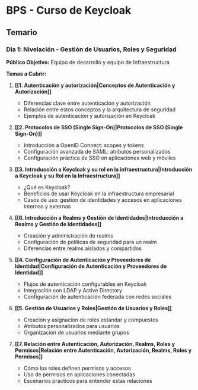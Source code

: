 # BPS - Curso de Keycloak

## Temario

### **Dia 1**: Nivelación - Gestión de Usuarios, Roles y Seguridad

**Público Objetivo:** Equipo de desarrollo y equipo de Infraestructura

**Temas a Cubrir:**

1. **[[1. Autenticación y autorización|Conceptos de Autenticación y Autorización]]**
    
    - Diferencias clave entre autenticación y autorización        
    - Relación entre estos conceptos y la arquitectura de seguridad        
    - Ejemplos de autenticación y autorización en Keycloak
        
2. **[[2. Protocolos de SSO (Single Sign-On)|Protocolos de SSO (Single Sign-On)]]**
    
    - Introducción a OpenID Connect: scopes y tokens        
    - Configuración avanzada de SAML: atributos personalizados        
    - Configuración práctica de SSO en aplicaciones web y móviles
    
3. **[[3. Introducción a Keycloak y su rol en la infraestructura|Introducción a Keycloak y su Rol en la Infraestructura]]**
    
    - ¿Qué es Keycloak?        
    - Beneficios de usar Keycloak en la infraestructura empresarial        
    - Casos de uso: gestión de identidades y accesos en aplicaciones internas y externas

4. **[[6. Introducción a Realms y Gestión de Identidades|Introducción a Realms y Gestión de Identidades]]**
    
    - Creación y administración de realms        
    - Configuración de políticas de seguridad para un realm        
    - Diferencias entre realms aislados y compartidos
        
5. **[[4. Configuración de Autenticación y Proveedores de Identidad|Configuración de Autenticación y Proveedores de Identidad]]**
    
    - Flujos de autenticación configurables en Keycloak        
    - Integración con LDAP y Active Directory        
    - Configuración de autenticación federada con redes sociales
        
6. **[[5. Gestión de Usuarios y Roles|Gestión de Usuarios y Roles]]**
    
    - Creación y asignación de roles estándar y compuestos        
    - Atributos personalizados para usuarios        
    - Organización de usuarios mediante grupos
        
7. **[[7. Relación entre Autenticación, Autorización, Realms, Roles y Permisos|Relación entre Autenticación, Autorización, Realms, Roles y Permisos]]**
    
    - Cómo los roles definen permisos y accesos        
    - Uso de permisos en aplicaciones conectadas        
    - Escenarios prácticos para entender estas relaciones